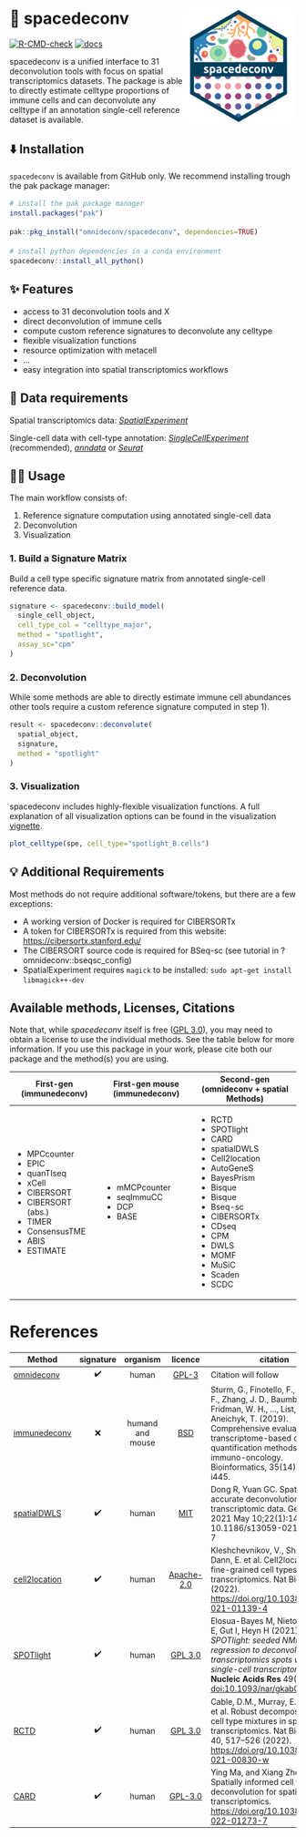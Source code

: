 # :rocket: spacedeconv <a href="https://omnideconv.github.io/spacedeconv"><img src="man/figures/logo.png" align="right" height="200" /></a>

[![R-CMD-check](https://github.com/omnideconv/spacedeconv/actions/workflows/test.yml/badge.svg)](https://github.com/omnideconv/spacedeconv/actions/workflows/test.yml)
[![docs](https://github.com/omnideconv/spacedeconv/actions/workflows/pkgdown.yml/badge.svg)](https://github.com/omnideconv/spacedeconv/actions/workflows/pkgdown.yml)

spacedeconv is a unified interface to 31 deconvolution tools with focus on spatial transcriptomics datasets. The package is able to directly estimate celltype proportions of immune cells and can deconvolute any celltype if an annotation single-cell reference dataset is available.

## :arrow_down: Installation

`spacedeconv` is available from GitHub only. We recommend installing trough the pak package manager:

```r
# install the pak package manager
install.packages("pak")

pak::pkg_install("omnideconv/spacedeconv", dependencies=TRUE)

# install python dependencies in a conda environment
spacedeconv::install_all_python()
```

## :sparkles: Features

- access to 31 deconvolution tools and X
- direct deconvolution of immune cells
- compute custom reference signatures to deconvolute any celltype
- flexible visualization functions
- resource optimization with metacell
- ...
- easy integration into spatial transcriptomics workflows

## :floppy_disk: Data requirements

Spatial transcriptomics data: _[SpatialExperiment](https://bioconductor.org/packages/release/bioc/vignettes/SpatialExperiment/inst/doc/SpatialExperiment.html)_

Single-cell data with cell-type annotation: _[SingleCellExperiment](https://bioconductor.org/packages/release/bioc/vignettes/SingleCellExperiment/inst/doc/intro.html)_ (recommended), _[anndata](https://anndata.dynverse.org/)_ or _[Seurat](https://satijalab.org/seurat/)_

## :technologist: Usage

The main workflow consists of:

1. Reference signature computation using annotated single-cell data
2. Deconvolution
3. Visualization

### 1. Build a Signature Matrix

Build a cell type specific signature matrix from annotated single-cell reference data.

```r
signature <- spacedeconv::build_model(
  single_cell_object,
  cell_type_col = "celltype_major",
  method = "spotlight",
  assay_sc="cpm"
)
```

### 2. Deconvolution

While some methods are able to directly estimate immune cell abundances other tools require a custom reference signature computed in step 1).

```r
result <- spacedeconv::deconvolute(
  spatial_object,
  signature,
  method = "spotlight"
)
```

### 3. Visualization

spacedeconv includes highly-flexible visualization functions. A full explanation of all visualization options can be found in the visualization [vignette](articles/spacedeconv_visualization.html).

```r
plot_celltype(spe, cell_type="spotlight_B.cells")
```

## :bulb: Additional Requirements

Most methods do not require additional software/tokens, but there are a few exceptions:

- A working version of Docker is required for CIBERSORTx
- A token for CIBERSORTx is required from this website:
  <https://cibersortx.stanford.edu/>
- The CIBERSORT source code is required for BSeq-sc (see tutorial in
  ?omnideconv::bseqsc_config)
- SpatialExperiment requires `magick` to be installed: `sudo apt-get install libmagick++-dev`

## Available methods, Licenses, Citations

Note that, while _spacedeconv_ itself is free ([GPL
3.0](https://github.com/omnideconv/omnideconv/blob/main/LICENSE)), you may
need to obtain a license to use the individual methods. See the table
below for more information. If you use this package in your work, please
cite both our package and the method(s) you are using.

| First-gen (immunedeconv)                                                                                                                                                               | First-gen mouse (immunedeconv)                                            | Second-gen (omnideconv + spatial Methods)                                                                                                                                                                                                                                                           |
| -------------------------------------------------------------------------------------------------------------------------------------------------------------------------------------- | ------------------------------------------------------------------------- | --------------------------------------------------------------------------------------------------------------------------------------------------------------------------------------------------------------------------------------------------------------------------------------------------- |
| <ul><li>MPCcounter</li><li>EPIC</li><li>quanTIseq</li><li>xCell</li><li>CIBERSORT</li><li>CIBERSORT (abs.)</li><li>TIMER</li><li>ConsensusTME</li><li>ABIS</li><li>ESTIMATE</li> </ul> | <ul> <li>mMCPcounter</li><li>seqImmuCC</li><li>DCP</li><li>BASE</li></ul> | <ul><li>RCTD</li><li>SPOTlight</li><li>CARD</li><li>spatialDWLS</li><li>Cell2location</li><li>AutoGeneS</li><li>BayesPrism</li><li>Bisque</li><li>Bisque</li><li>Bseq-sc</li><li>CIBERSORTx</li><li>CDseq</li><li>CPM</li><li>DWLS</li><li>MOMF</li><li>MuSiC</li><li>Scaden</li><li>SCDC</li></ul> |

# References

| Method                                                         |     signature      |     organism     |                                     licence                                     | citation                                                                                                                                                                                                                                                          |
| -------------------------------------------------------------- | :----------------: | :--------------: | :-----------------------------------------------------------------------------: | ----------------------------------------------------------------------------------------------------------------------------------------------------------------------------------------------------------------------------------------------------------------- |
| [omnideconv](https://github.com/omnideconv/omnideconv)         | :heavy_check_mark: |      human       |       [GPL-3](https://github.com/omnideconv/omnideconv/blob/main/LICENSE)       | Citation will follow                                                                                                                                                                                                                                              |
| [immunedeconv](https://github.com/omnideconv/immunedeconv)     |        :x:         | humand and mouse |      [BSD](https://github.com/omnideconv/immunedeconv/blob/master/LICENSE)      | Sturm, G., Finotello, F., Petitprez, F., Zhang, J. D., Baumbach, J., Fridman, W. H., ..., List, M., Aneichyk, T. (2019). Comprehensive evaluation of transcriptome-based cell-type quantification methods for immuno-oncology. Bioinformatics, 35(14), i436-i445. |
| [spatialDWLS](https://github.com/RubD/Giotto/)                 | :heavy_check_mark: |      human       |            [MIT](https://github.com/RubD/Giotto/blob/master/LICENSE)            | Dong R, Yuan GC. SpatialDWLS: accurate deconvolution of spatial transcriptomic data. Genome Biol. 2021 May 10;22(1):145. doi: 10.1186/s13059-021-02362-7                                                                                                          |
| [cell2location](https://github.com/BayraktarLab/cell2location) | :heavy_check_mark: |      human       | [Apache-2.0](https://github.com/BayraktarLab/cell2location/blob/master/LICENSE) | Kleshchevnikov, V., Shmatko, A., Dann, E. et al. Cell2location maps fine-grained cell types in spatial transcriptomics. Nat Biotechnol (2022). <https://doi.org/10.1038/s41587-021-01139-4>                                                                       |
| [SPOTlight](https://github.com/MarcElosua/SPOTlight)           | :heavy_check_mark: |      human       |     [GPL 3.0](https://github.com/MarcElosua/SPOTlight/blob/main/LICENSE.md)     | Elosua-Bayes M, Nieto P, Mereu E, Gut I, Heyn H (2021): _SPOTlight: seeded NMF regression to deconvolute spatial transcriptomics spots with single-cell transcriptomes_. **Nucleic Acids Res** 49(9):e50. <doi:10.1093/nar/gkab043>.                              |
| [RCTD](https://github.com/dmcable/spacexr)                     | :heavy_check_mark: |      human       |        [GPL 3.0](https://github.com/dmcable/spacexr/blob/master/LICENSE)        | Cable, D.M., Murray, E., Zou, L.S. et al. Robust decomposition of cell type mixtures in spatial transcriptomics. Nat Biotechnol 40, 517–526 (2022). <https://doi.org/10.1038/s41587-021-00830-w>                                                                  |
| [CARD](https://github.com/YingMa0107/CARD)                     | :heavy_check_mark: |      human       |      [GPL-3.0](https://github.com/YingMa0107/CARD/blob/master/LICENSE.md)       | Ying Ma, and Xiang Zhou (2022). Spatially informed cell type deconvolution for spatial transcriptomics. <https://doi.org/10.1038/s41587-022-01273-7>                                                                                                              |
